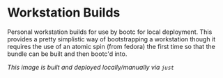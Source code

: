 Workstation Builds
===

Personal workstation builds for use by bootc for local deployment.
This provides a pretty simplistic way of bootstrapping a workstation
though it requires the use of an atomic spin (from fedora) the first
time so that the bundle can be built and then bootc'd into.

_This image is built and deployed locally/manually via `just`_

